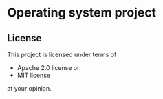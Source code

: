 # Operating system project

## License

This project is licensed under terms of

* Apache 2.0 license or
* MIT license

at your opinion.
